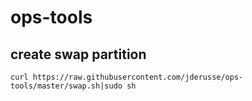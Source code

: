# ops-tools


## create swap partition

    curl https://raw.githubusercontent.com/jderusse/ops-tools/master/swap.sh|sudo sh
